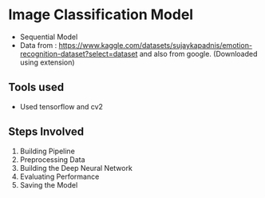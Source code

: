 # Image Classification Model
- Sequential Model
- Data from : https://www.kaggle.com/datasets/sujaykapadnis/emotion-recognition-dataset?select=dataset    and also from google. (Downloaded using extension)

## Tools used
- Used tensorflow and cv2

## Steps Involved
1. Building Pipeline
2. Preprocessing Data
3. Building the Deep Neural Network
4. Evaluating Performance
5. Saving the Model
